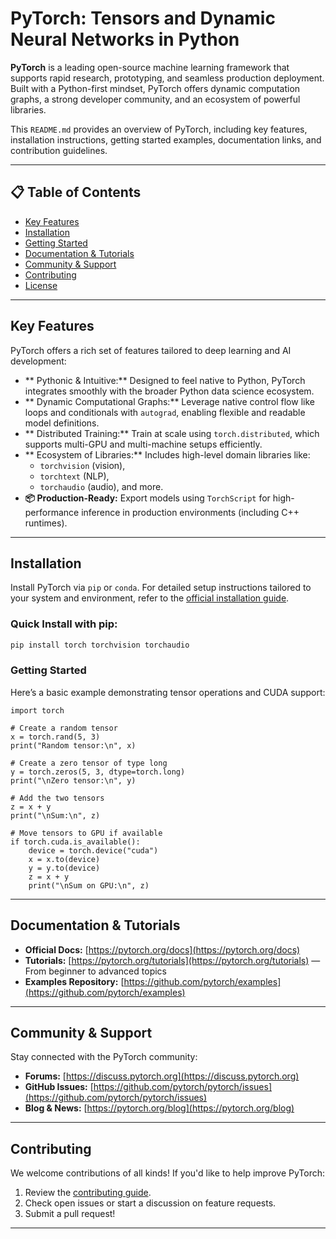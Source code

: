 # PyTorch: Tensors and Dynamic Neural Networks in Python

**PyTorch** is a leading open-source machine learning framework that supports rapid research, prototyping, and seamless production deployment. Built with a Python-first mindset, PyTorch offers dynamic computation graphs, a strong developer community, and an ecosystem of powerful libraries.

This `README.md` provides an overview of PyTorch, including key features, installation instructions, getting started examples, documentation links, and contribution guidelines.

---

## 📋 Table of Contents

- [ Key Features](#-key-features)
- [ Installation](#-installation)
- [ Getting Started](#-getting-started)
- [ Documentation & Tutorials](#-documentation--tutorials)
- [ Community & Support](#-community--support)
- [ Contributing](#-contributing)
- [ License](#-license)

---

## Key Features

PyTorch offers a rich set of features tailored to deep learning and AI development:

- ** Pythonic & Intuitive:** Designed to feel native to Python, PyTorch integrates smoothly with the broader Python data science ecosystem.
- ** Dynamic Computational Graphs:** Leverage native control flow like loops and conditionals with `autograd`, enabling flexible and readable model definitions.
- ** Distributed Training:** Train at scale using `torch.distributed`, which supports multi-GPU and multi-machine setups efficiently.
- ** Ecosystem of Libraries:** Includes high-level domain libraries like:
  - `torchvision` (vision),
  - `torchtext` (NLP),
  - `torchaudio` (audio), and more.
- **📦 Production-Ready:** Export models using `TorchScript` for high-performance inference in production environments (including C++ runtimes).

---

## Installation

Install PyTorch via `pip` or `conda`. For detailed setup instructions tailored to your system and environment, refer to the [official installation guide](https://pytorch.org/get-started/locally/).

### Quick Install with pip:

```bash
pip install torch torchvision torchaudio
```

### Getting Started

Here’s a basic example demonstrating tensor operations and CUDA support:

```
import torch

# Create a random tensor
x = torch.rand(5, 3)
print("Random tensor:\n", x)

# Create a zero tensor of type long
y = torch.zeros(5, 3, dtype=torch.long)
print("\nZero tensor:\n", y)

# Add the two tensors
z = x + y
print("\nSum:\n", z)

# Move tensors to GPU if available
if torch.cuda.is_available():
    device = torch.device("cuda")
    x = x.to(device)
    y = y.to(device)
    z = x + y
    print("\nSum on GPU:\n", z)
```

---

## Documentation & Tutorials

-  **Official Docs:** [https://pytorch.org/docs](https://pytorch.org/docs)
-  **Tutorials:** [https://pytorch.org/tutorials](https://pytorch.org/tutorials) — From beginner to advanced topics
-  **Examples Repository:** [https://github.com/pytorch/examples](https://github.com/pytorch/examples)

---

##  Community & Support

Stay connected with the PyTorch community:

-  **Forums:** [https://discuss.pytorch.org](https://discuss.pytorch.org)
-  **GitHub Issues:** [https://github.com/pytorch/pytorch/issues](https://github.com/pytorch/pytorch/issues)
-  **Blog & News:** [https://pytorch.org/blog](https://pytorch.org/blog)

---

## Contributing

We welcome contributions of all kinds! If you'd like to help improve PyTorch:

1. Review the [contributing guide](https://github.com/pytorch/pytorch/blob/main/CONTRIBUTING.md).
2. Check open issues or start a discussion on feature requests.
3. Submit a pull request!

---
